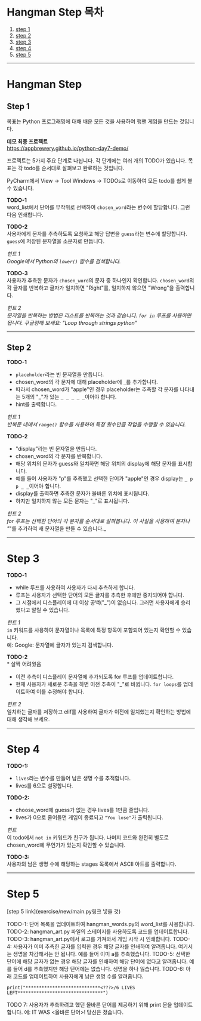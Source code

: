 # Hangman Step 목차
1. [step 1](#step-1)
2. [step 2](#step-2)
3. [step 3](#step-3)
4. [step 4](#step-4)
5. [step 5](#step-5)

---

# Hangman Step
## Step 1
목표는 Python 프로그래밍에 대해 배운 모든 것을 사용하여 행맨 게임을 만드는 것입니다.

**데모 최종 프로젝트** <br>
https://appbrewery.github.io/python-day7-demo/ <br>

프로젝트는 5가지 주요 단계로 나뉩니다. 각 단계에는 여러 개의 TODO가 있습니다. 목표는 각 todo를 순서대로 살펴보고 완료하는 것입니다. <br>

PyCharm에서 View -> Tool Windows -> TODOs로 이동하여 모든 todo를 쉽게 볼 수 있습니다. <br>

**TODO-1** <br>
word_list에서 단어를 무작위로 선택하여 `chosen_word`라는 변수에 할당합니다. 그런 다음 인쇄합니다.

**TODO-2** <br>
사용자에게 문자를 추측하도록 요청하고 해당 답변을 `guess`라는 변수에 할당합니다. `guess`에 저장된 문자열을 소문자로 만듭니다.

_힌트 1_ <br>
_Google에서 Python의 `lower()` 함수를 검색합니다._

**TODO-3** <br>
사용자가 추측한 문자가 `chosen_word`의 문자 중 하나인지 확인합니다. `chosen_word`의 각 글자를 반복하고 글자가 일치하면 "Right"를, 일치하지 않으면 "Wrong"을 출력합니다.

_힌트 2_ <br>
_문자열을 반복하는 방법은 리스트를 반복하는 것과 같습니다. `for in` 루프를 사용하면 됩니다. 구글링해 보세요: "Loop through strings python"_

---

## Step 2
**TODO-1** <br>
- `placeholder`라는 빈 문자열을 만듭니다.
- chosen_word의 각 문자에 대해 placeholder에 `_`를 추가합니다.
- 따라서 chosen_word가 "apple"인 경우 placeholder는 추측할 각 문자를 나타내는 5개의 "_"가 있는 `_ _ _ _ _`이어야 합니다.
- hint를 출력합니다.

_힌트 1_ <br>
_반복문 내에서 `range()` 함수를 사용하여 특정 횟수만큼 작업을 수행할 수 있습니다._


**TODO-2** <br>
- "display"라는 빈 문자열을 만듭니다.
- chosen_word의 각 문자를 반복합니다.
- 해당 위치의 문자가 guess와 일치하면 해당 위치의 display에 해당 문자를 표시합니다.
- 예를 들어 사용자가 "p"를 추측했고 선택한 단어가 "apple"인 경우 display는 `_ p p _ _`이어야 합니다.
- display를 출력하면 추측한 문자가 올바른 위치에 표시됩니다.
- 하지만 일치하지 않는 모든 문자는 "_"로 표시됩니다.

_힌트 2_ <br>
_for 루프는 선택한 단어의 각 문자를 순서대로 살펴봅니다. 이 사실을 사용하여 문자나 "_"를 추가하여 새 문자열을 만들 수 있습니다._


---
# Step 3
**TODO-1** <br>
- while 루프를 사용하여 사용자가 다시 추측하게 합니다.
- 루프는 사용자가 선택한 단어의 모든 글자를 추측한 후에만 중지되어야 합니다.
- 그 시점에서 디스플레이에 더 이상 공백("_")이 없습니다. 그러면 사용자에게 승리했다고 알릴 수 있습니다.

_힌트 1_ <br>
`in` 키워드를 사용하여 문자열이나 목록에 특정 항목이 포함되어 있는지 확인할 수 있습니다. <br>
예: Google: 문자열에 글자가 있는지 검색합니다. <br>

**TODO-2** <br> * 살짝 어려웠음
- 이전 추측이 디스플레이 문자열에 추가되도록 for 루프를 업데이트합니다.
- 현재 사용자가 새로운 추측을 하면 이전 추측이 "_"로 바뀝니다. `for loops`를 업데이트하여 이를 수정해야 합니다.

_힌트 2_ <br>
일치하는 글자를 저장하고 elif를 사용하여 글자가 이전에 일치했는지 확인하는 방법에 대해 생각해 보세요.

---

# Step 4
**TODO-1:** <br>
- `lives`라는 변수를 만들어 남은 생명 수를 추적합니다.
- lives를 6으로 설정합니다.

**TODO-2:** <br>
- choose_word에 guess가 없는 경우 lives를 1만큼 줄입니다.
- lives가 0으로 줄어들면 게임이 종료되고 `"You lose"`가 출력됩니다.

_힌트_ <br>
이 todo에서 `not in` 키워드가 친구가 됩니다. 나머지 코드와 완전히 별도로 chosen_word에 무언가가 있는지 확인할 수 있습니다.

**TODO-3:** <br>
사용자의 남은 생명 수에 해당하는 stages 목록에서 ASCII 아트를 출력합니다.

---

# Step 5
[step 5 link](exercise/new/main.py링크 넣을 것)

TODO-1:
단어 목록을 업데이트하여 hangman_words.py의 word_list를 사용합니다.
TODO-2:
hangman_art.py 파일의 스테이지를 사용하도록 코드를 업데이트합니다.
TODO-3:
hangman_art.py에서 로고를 가져와서 게임 시작 시 인쇄합니다.
TODO-4:
사용자가 이미 추측한 글자를 입력한 경우 해당 글자를 인쇄하여 알려줍니다.
여기서는 생명을 차감해서는 안 됩니다.
예를 들어 이미 a를 추측했습니다.
TODO-5:
선택한 단어에 해당 글자가 없는 경우 해당 글자를 인쇄하여 해당 단어에 없다고 알려줍니다.
예를 들어 d를 추측했지만 해당 단어에는 없습니다. 생명을 하나 잃습니다.
TODO-6:
아래 코드를 업데이트하여 사용자에게 남은 생명 수를 알려줍니다.
```
print("****************************<???>/6 LIVES LEFT********************************")
```
TODO 7:
사용자가 추측하려고 했던 올바른 단어를 제공하기 위해 print 문을 업데이트합니다.
예: IT WAS <올바른 단어>! 당신은 졌습니다.